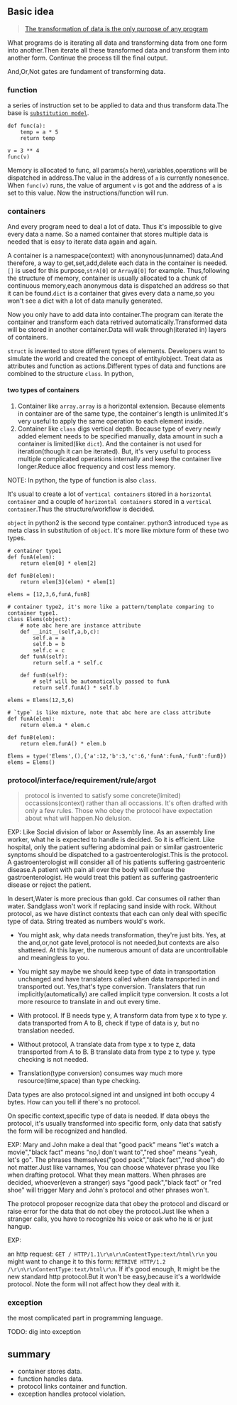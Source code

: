## Basic idea
> [The transformation of data is the only purpose of any program](https://www.youtube.com/watch?v=rX0ItVEVjHc)

What programs do is iterating all data and transforming data from one form into another.Then iterate all these transformed data and transform them into another form. Continue the process till the final output. 

And,Or,Not gates are fundament of transforming data.

### function

a series of instruction set to be applied to data and thus transform data.The base is [`substitution model`](https://mitpress.mit.edu/sites/default/files/sicp/index.html).

	def func(a):
		temp = a * 5
		return temp
	
	v = 3 ** 4
	func(v)

Memory is allocated to func, all params(`a` here),variables,operations will be dispatched in address.The value in the address of `a` is currently nonesence. When `func(v)` runs, the value of argument `v` is got and the address of `a` is set to this value. Now the instructions/function will run.

### containers
And every program need to deal a lot of data. Thus it's impossible to give every data a name. So a named container that stores multiple data is needed that is easy to iterate data again and again.

A container is a namespace(context) with anonynous(unnamed) data.And therefore, a way to get,set,add,delete each data in the container is needed. `[]` is used for this purpose,`strA[0]` or `ArrayB[0]` for example. Thus,following the structure of memory, container is usually allocated to a chunk of continuous memory,each anonymous data is dispatched an address so that it can be found.`dict` is a container that gives every data a name,so you won't see a dict with a lot of data manully generated.

Now you only have to add data into container.The program can iterate the container and transform each data retrived automatically.Transformed data will be stored in another container.Data will walk through(iterated in) layers of containers.

`struct` is invented to store different types of elements. Developers want to simulate the world and created the concept of entity/object. Treat data as attributes and function as actions.Different types of data and functions are combined to the structure `class`. In python,

#### two types of containers

1. Container like `array.array` is a horizontal extension. Because elements in container are of the same type, the container's length is unlimited.It's very useful to apply the same operation to each element inside.
2. Container like `class` digs vertical depth. Because type of every newly added element needs to be specified manually, data amount in such a container is limited(like `dict`). And the container is not used for iteration(though it can be iterated). But, it's very useful to process multiple complicated operations internally and keep the container live longer.Reduce alloc frequency and cost less memory. 

NOTE: In python, the type of function is also `class`.


It's usual to create a lot of `vertical containers` stored in a `horizontal container` and a couple of  `horizontal containers` stored in a `vertical container`.Thus the structure/workflow is decided.

`object` in python2 is the second type container.
python3 introduced `type` as meta class in substitution of `object`. It's more like mixture form of these two types.

	# container type1
	def funA(elem):
		return elem[0] * elem[2]
	
	def funB(elem):
		return elem[3](elem) * elem[1]
	
	elems = [12,3,6,funA,funB]

	# container type2, it's more like a pattern/template comparing to container type1.
	class Elems(object):
		# note abc here are instance attribute
		def __init__(self,a,b,c):
			self.a = a
			self.b = b
			self.c = c
		def funA(self):
			return self.a * self.c
		
		def funB(self):
			# self will be automatically passed to funA
			return self.funA() * self.b

	elems = Elems(12,3,6)

	# `type` is like mixture, note that abc here are class attribute
	def funA(elem):
		return elem.a * elem.c
	
	def funB(elem):
		return elem.funA() * elem.b
	
	Elems = type('Elems',(),{'a':12,'b':3,'c':6,'funA':funA,'funB':funB})
	elems = Elems()





### protocol/interface/requirement/rule/argot

> protocol is invented to satisfy some concrete(limited) occassions(context) rather than all occassions. It's often drafted with only a few rules. 
> Those who obey the protocol have expectation about what will happen.No delusion.

EXP: Like Social division of labor or Assembly line.
As an assembly line worker, what he is expected to handle is decided. So it is efficient.
Like hospital, only the patient suffering abdominal pain or similar gastroenteric synptoms should be dispatched to a gastroenterologist.This is the protocol.
A gastroenterologist will consider all of his patients suffering gastroenteric disease.A patient with pain all over the body will confuse the gastroenterologist. He would treat this patient as suffering gastroenteric disease or reject the patient.

In desert,Water is more precious than gold. Car consumes oil rather than water. Sandglass won't work if replacing sand inside with rock.
Without protocol, as we have distinct contexts that each can only deal with specific type of data. String treated as numbers would's work.


- You might ask, why data needs transformation, they're just bits. Yes, at the and,or,not gate level,protocol is not needed,but contexts are also shattered. At this layer, the numerous amount of data are uncontrollable and meaningless to you.
- You might say maybe we should keep type of data in transportation unchanged and have translaters called when data transported in and transported out. Yes,that's type conversion. Translaters that run implicitly(automatically) are called implicit type conversion. It costs a lot more resource to translate in and out every time. 

- With protocol. If B needs type y, A transform data from type x to type y. data transported from A to B, check if type of data is y, but no translation needed.
- Without protocol, A translate data from type x to type z, data transported from A to B. B translate data from type z to type y. type checking is not needed.
- Translation(type conversion) consumes way much more resource(time,space) than type checking.

Data types are also protocol.signed int and unsigned int both occupy 4 bytes. How can you tell if there's no protocol.

On specific context,specific type of data is needed. If data obeys the protocol, it's usually transformed into specific form, only data that satisfy the form will be recognized and handled.

EXP: Mary and John make a deal that "good pack" means "let's watch a movie","black fact" means "no,I don't want to","red shoe" means "yeah, let's go".
The phrases themselves("good pack","black fact","red shoe") do not matter.Just like varnames, You can choose whatever phrase you like when drafting protocol. What they mean matters. When phrases are decided, whoever(even a stranger) says "good pack","black fact" or "red shoe" will trigger Mary and John's protocol and other phrases won't.

The protocol proposer recognize data that obey the protocol and discard or raise error for the data that do not obey the protocol.Just like when a stranger calls, you have to recognize his voice or ask who he is or just hangup.

EXP:

an http request: `GET / HTTP/1.1\r\n\r\nContentType:text/html\r\n`
you might want to change it to this form: `RETRIVE HTTP/1.2 /\r\n\r\nContentType:text/html\r\n`. If it's good enough, It might be the new standard http protocol.But it won't be easy,because it's a worldwide protocol. Note the form will not affect how they deal with it.


### exception

the most complicated part in programming language.

TODO: dig into exception

## summary
- container stores data.
- function handles data.
- protocol links container and function.
- exception handles protocol violation.